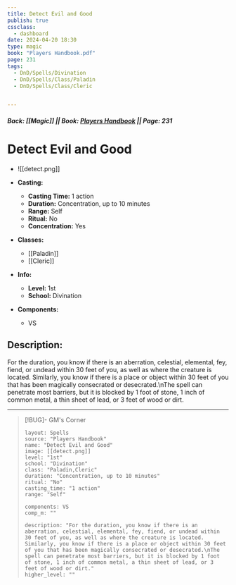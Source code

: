 ```yaml
---
title: Detect Evil and Good
publish: true
cssclass:
  - dashboard
date: 2024-04-20 18:30
type: magic
book: "Players Handbook.pdf"
page: 231
tags:
  - DnD/Spells/Divination
  - DnD/Spells/Class/Paladin
  - DnD/Spells/Class/Cleric


---
```


##### Back: [[Magic]] || Book: [Players Handbook](https://drive.google.com/drive/folders/1O5bhpYizcIT5xxAoLOuzCRht_PVS7VSG?usp=sharing) || Page: 231

# Detect Evil and Good
- ![[detect.png]]
- **Casting:**
    - **Casting Time:** 1 action
    - **Duration:** Concentration, up to 10 minutes
    - **Range:** Self
    - **Ritual:** No
    - **Concentration:** Yes
- **Classes:**
    - [[Paladin]]
    - [[Cleric]]

- **Info:**
    - **Level:** 1st
    - **School:** Divination
- **Components:**
    - VS


## Description:
For the duration, you know if there is an aberration, celestial, elemental, fey, fiend, or undead within 30 feet of you, as well as where the creature is located. Similarly, you know if there is a place or object within 30 feet of you that has been magically consecrated or desecrated.\nThe spell can penetrate most barriers, but it is blocked by 1 foot of stone, 1 inch of common metal, a thin sheet of lead, or 3 feet of wood or dirt.



---

> [!BUG]- GM's Corner
>
> ```statblock
> layout: Spells
> source: "Players Handbook"
> name: "Detect Evil and Good"
> image: [[detect.png]]
> level: "1st"
> school: "Divination"
> class: "Paladin,Cleric"
> duration: "Concentration, up to 10 minutes"
> ritual: "No"
> casting_time: "1 action"
> range: "Self"
>
> components: VS
> comp_m: ""
>
> description: "For the duration, you know if there is an aberration, celestial, elemental, fey, fiend, or undead within 30 feet of you, as well as where the creature is located. Similarly, you know if there is a place or object within 30 feet of you that has been magically consecrated or desecrated.\nThe spell can penetrate most barriers, but it is blocked by 1 foot of stone, 1 inch of common metal, a thin sheet of lead, or 3 feet of wood or dirt."
> higher_level: ""
> ```

